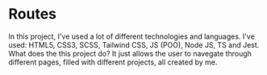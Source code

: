 # Routes

In this project, I've used a lot of different technologies and languages. I've used: HTML5, CSS3, SCSS, Tailwind CSS, JS (POO), Node JS, TS and Jest.
What does the this project do? It just allows the user to navegate through different pages, filled with different projects, all created by me.